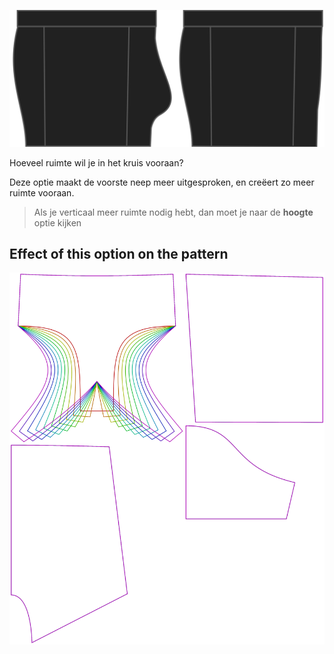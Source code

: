 ![De optie voor kruisstuk bij Bruce](./bulge.svg)

Hoeveel ruimte wil je in het kruis vooraan?

Deze optie maakt de voorste neep meer uitgesproken, en creëert zo meer ruimte vooraan.

> Als je verticaal meer ruimte nodig hebt, dan moet je naar de **hoogte** optie kijken


## Effect of this option on the pattern
![This image shows the effect of this option by superimposing several variants that have a different value for this option](bruce_bulge_sample.svg "Effect of this option on the pattern")